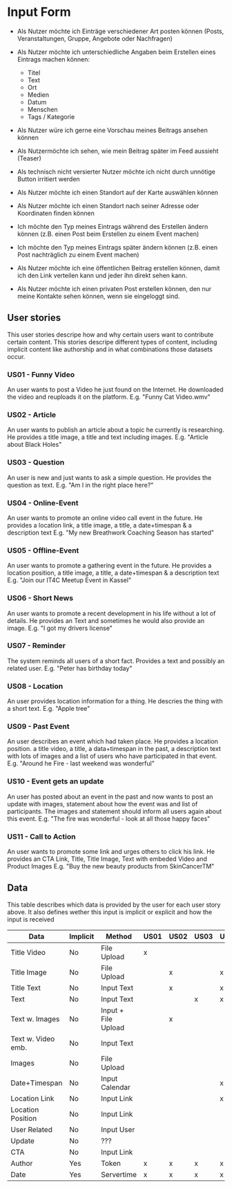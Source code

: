 # Input Form

* Als Nutzer möchte ich Einträge verschiedener Art posten können (Posts, Veranstaltungen, Gruppe, Angebote oder Nachfragen)

* Als Nutzer möchte ich unterschiedliche Angaben beim Erstellen eines Eintrags machen können:
   * Titel
   * Text
   * Ort
   * Medien
   * Datum
   * Menschen
   * Tags / Kategorie
* Als Nutzer würe ich gerne eine Vorschau meines Beitrags ansehen können
* Als Nutzermöchte ich sehen, wie mein Beitrag später im Feed aussieht (Teaser)
* Als technisch nicht versierter Nutzer möchte ich nicht durch unnötige Button irritiert werden
* Als Nutzer möchte ich einen Standort auf der Karte auswählen können
* Als Nutzer möchte ich einen Standort nach seiner Adresse oder Koordinaten finden können
* Ich möchte den Typ meines Eintrags während des Erstellen ändern können (z.B. einen Post beim Erstellen  zu einem Event machen)
* Ich möchte den Typ meines Eintrags später ändern können (z.B. einen Post nachträglich zu einem Event machen)

* Als Nutzer möchte ich eine öffentlichen Beitrag erstellen können, damit ich den Link verteilen kann und jeder ihn direkt sehen kann.
* Als Nutzer möchte ich einen privaten Post erstellen können, den nur meine Kontakte sehen können, wenn sie eingeloggt sind.



## User stories

This user stories descripe how and why certain users want to contribute certain content. This stories descripe different types of content, including implicit content like authorship and in what combinations those datasets occur.


### US01 - Funny Video
An user wants to post a Video he just found on the Internet. He downloaded the video and reuploads it on the platform.
E.g. "Funny Cat Video.wmv"

### US02 - Article
An user wants to publish an article about a topic he currently is researching. He provides a title image, a title and text including images.
E.g. "Article about Black Holes"

### US03 - Question
An user is new and just wants to ask a simple question. He provides the question as text.
E.g. "Am I in the right place here?"

### US04 - Online-Event
An user wants to promote an online video call event in the future. He provides a location link, a title image, a title, a date+timespan & a description text 
E.g. "My new Breathwork Coaching Season has started"

### US05 - Offline-Event
An user wants to promote a gathering event in the future. He provides a location position, a title image, a title, a date+timespan & a description text 
E.g. "Join our IT4C Meetup Event in Kassel"

### US06 - Short News
An user wants to promote a recent development in his life without a lot of details. He provides an Text and sometimes he would also provide an image.
E.g. "I got my drivers license"

### US07 - Reminder
The system reminds all users of a short fact. Provides a text and possibly an related user.
E.g. "Peter has birthday today"

### US08 - Location
An user provides location information for a thing. He descries the thing with a short text.
E.g. "Apple tree"

### US09 - Past Event
An user describes an event which had taken place. He provides a location position. a title video, a title, a data+timespan in the past, a description text with lots of images and a list of users who have participated in that event.
E.g. "Around he Fire - last weekend was wonderful"

### US10 - Event gets an update
An user has posted about an event in the past and now wants to post an update with images, statement about how the event was and list of participants. The images and statement should inform all users again about this event.
E.g. "The fire was wonderful - look at all those happy faces"

### US11 - Call to Action
An user wants to promote some link and urges others to click his link. He provides an CTA Link, Title, Title Image, Text with embeded Video and Product Images
E.g. "Buy the new beauty products from SkinCancerTM"

## Data

This table describes which data is provided by the user for each user story above. It also defines wether this input is implicit or explicit and how the input is received

| Data              | Implicit | Method              | US01 | US02 | US03 | US04 | US05 | US06 | US07 | US08 | US09 | US10 | US11 |
|-------------------|----------|---------------------|----- |------|------|------|------|------|------|------|------|------|------|
| Title Video       | No       | File Upload         | x    |      |      |      |      |      |      |      | x    |      |      |
| Title Image       | No       | File Upload         |      | x    |      | x    | x    | -    |      |      |      | x    | x    |
| Title Text        | No       | Input Text          |      | x    |      | x    | x    |      |      |      | x    | x    | x    |
| Text              | No       | Input Text          |      |      | x    | x    | x    | x    | x    | x    |      | x    |      |
| Text w. Images    | No       | Input + File Upload |      | x    |      |      |      |      |      |      | x    |      | x    |
| Text w. Video emb.| No       | Input Text          |      |      |      |      |      |      |      |      |      |      | x    |
| Images            | No       | File Upload         |      |      |      |      |      |      |      |      |      | x    | x    |
| Date+Timespan     | No       | Input Calendar      |      |      |      | x    | x    |      |      |      | x    | x    |      |
| Location Link     | No       | Input Link          |      |      |      | x    |      |      |      |      |      |      |      |
| Location Position | No       | Input Link          |      |      |      |      | x    |      |      | x    | x    | x    |      |
| User Related      | No       | Input User          |      |      |      |      |      |      | -    |      | x    | x    |      |
| Update            | No       | ???                 |      |      |      |      |      |      |      |      |      | x    |      |
| CTA               | No       | Input Link          |      |      |      |      |      |      |      |      |      |      | x    |
| Author            | Yes      | Token               | x    | x    | x    | x    | x    | x    | x    | x    | x    | x    | x    |
| Date              | Yes      | Servertime          | x    | x    | x    | x    | x    | x    | x    | x    | x    | x    | x    |
